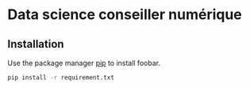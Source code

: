 # Data science conseiller numérique


## Installation

Use the package manager [pip](https://pip.pypa.io/en/stable/) to install foobar.

```bash
pip install -r requirement.txt
```